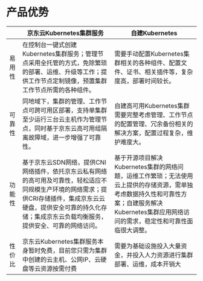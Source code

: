 

# 产品优势

|     | 京东云Kubernetes集群服务    |    自建Kubernetes |
| --- | --- | --- |
|  易用性   |  在控制台一键式创建Kubernetes集群服务；管理节点采用全托管的方式，免除繁琐的部署、运维、升级等工作；提供工作节点定制镜像，预置集群工作节点所需的各种组件。   |   需要手动配置Kubernetes集群相关的各种组件、配置文件、证书、相关插件等，复杂度高，部署时间较长。|
| 可靠性    |   同地域下，集群的管理、工作节点可跨可用区部署，支持单集群至少运行三台云主机作为管理节点，同时基于京东云高可用组隔离故障域，进一步增强了可靠性。  |  自建高可用Kubernetes集群需要完整考虑管理、工作节点的配置管理、冗余备份相关的解决方案，配置过程复杂，维护难度大。   |
|   功能性  |   基于京东云SDN网络，提供CNI网络插件，依托京东云私有网络的高可用及可靠性，轻松适应不同规模生产环境的网络需求；提供CRI存储插件，集成京东云云硬盘，提供安全可靠的持久化存储；集成京东云负载均衡服务，提供安全、可靠的网络访问。  | 基于开源项目解决Kubernetes集群的网络问题，运维工作繁琐；无法使用云上提供的存储资源，需单独考虑数据持久性和可靠性方案；自建服务解决Kubernetes集群应用网络访问的需求，稳定性和可靠性面临很大调整。|
|   性价比  | 京东云Kubernetes集群服务本身暂时免费，目前您只需为集群中创建的云主机、公网IP、云硬盘等云资源按需付费    |   需要为基础设施投入大量资金，并投入人力资源进行集群部署、运维，成本开销大 |
